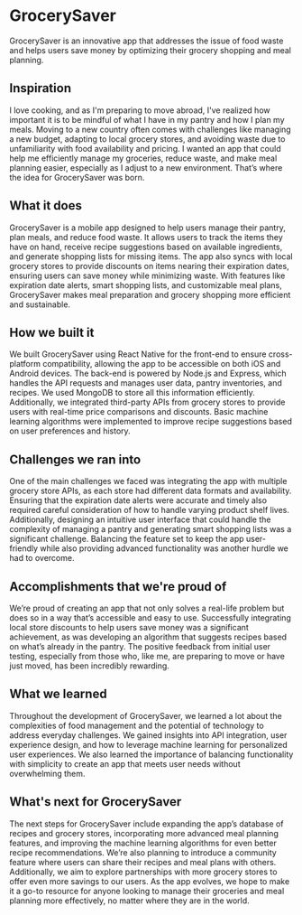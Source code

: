 # GrocerySaver
GrocerySaver is an innovative app that addresses the issue of food waste and helps users save money by optimizing their grocery shopping and meal planning.

## Inspiration

I love cooking, and as I'm preparing to move abroad, I've realized how important it is to be mindful of what I have in my pantry and how I plan my meals. Moving to a new country often comes with challenges like managing a new budget, adapting to local grocery stores, and avoiding waste due to unfamiliarity with food availability and pricing. I wanted an app that could help me efficiently manage my groceries, reduce waste, and make meal planning easier, especially as I adjust to a new environment. That’s where the idea for GrocerySaver was born.

## What it does
GrocerySaver is a mobile app designed to help users manage their pantry, plan meals, and reduce food waste. It allows users to track the items they have on hand, receive recipe suggestions based on available ingredients, and generate shopping lists for missing items. The app also syncs with local grocery stores to provide discounts on items nearing their expiration dates, ensuring users can save money while minimizing waste. With features like expiration date alerts, smart shopping lists, and customizable meal plans, GrocerySaver makes meal preparation and grocery shopping more efficient and sustainable.

## How we built it
We built GrocerySaver using React Native for the front-end to ensure cross-platform compatibility, allowing the app to be accessible on both iOS and Android devices. The back-end is powered by Node.js and Express, which handles the API requests and manages user data, pantry inventories, and recipes. We used MongoDB to store all this information efficiently. Additionally, we integrated third-party APIs from grocery stores to provide users with real-time price comparisons and discounts. Basic machine learning algorithms were implemented to improve recipe suggestions based on user preferences and history.

## Challenges we ran into
One of the main challenges we faced was integrating the app with multiple grocery store APIs, as each store had different data formats and availability. Ensuring that the expiration date alerts were accurate and timely also required careful consideration of how to handle varying product shelf lives. Additionally, designing an intuitive user interface that could handle the complexity of managing a pantry and generating smart shopping lists was a significant challenge. Balancing the feature set to keep the app user-friendly while also providing advanced functionality was another hurdle we had to overcome.

## Accomplishments that we're proud of
We’re proud of creating an app that not only solves a real-life problem but does so in a way that’s accessible and easy to use. Successfully integrating local store discounts to help users save money was a significant achievement, as was developing an algorithm that suggests recipes based on what’s already in the pantry. The positive feedback from initial user testing, especially from those who, like me, are preparing to move or have just moved, has been incredibly rewarding.

## What we learned
Throughout the development of GrocerySaver, we learned a lot about the complexities of food management and the potential of technology to address everyday challenges. We gained insights into API integration, user experience design, and how to leverage machine learning for personalized user experiences. We also learned the importance of balancing functionality with simplicity to create an app that meets user needs without overwhelming them.

## What's next for GrocerySaver
The next steps for GrocerySaver include expanding the app’s database of recipes and grocery stores, incorporating more advanced meal planning features, and improving the machine learning algorithms for even better recipe recommendations. We’re also planning to introduce a community feature where users can share their recipes and meal plans with others. Additionally, we aim to explore partnerships with more grocery stores to offer even more savings to our users. As the app evolves, we hope to make it a go-to resource for anyone looking to manage their groceries and meal planning more effectively, no matter where they are in the world.
